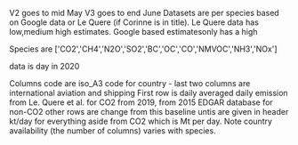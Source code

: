 
V2 goes to mid May
V3 goes to end June
Datasets are per species based on Google data or Le Quere (if Corinne is in title).
Le Quere data has low,medium high estimates. Google based estimatesonly has a high

Species are ['CO2','CH4','N2O','SO2','BC','OC','CO','NMVOC','NH3','NOx']

data is day in 2020

Columns code are iso_A3 code for country  - last two columns are international aviation and shipping
First row is daily averaged daily emission from Le. Quere et al. for CO2 from 2019, from 2015 EDGAR database for non-CO2
other rows are change from this baseline
untis are given in header kt/day for everything aside from CO2 which is Mt per day. Note country availability (the number of columns) varies with species.



